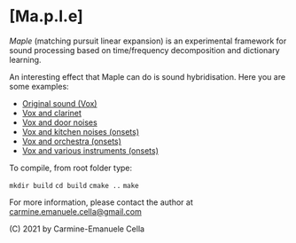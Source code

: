 # [Ma.p.l.e]

*Maple* (matching pursuit linear expansion) is an experimental framework for sound processing based on time/frequency decomposition and dictionary learning.

An interesting effect that Maple can do is sound hybridisation. Here you are some examples:

- [Original sound (Vox)](samples/Vox_full.wav)
- [Vox and clarinet](generation/Vox_clarinet.wav)
- [Vox and door noises](generation/Vox_doors.wav)
- [Vox and kitchen noises (onsets)](generation/Vox_kitchen_onsets.wav)
- [Vox and orchestra (onsets)](generation/Vox_orchestra_onsets.wav)
- [Vox and various instruments (onsets)](generation/Vox_various_instr_onsets.wav)


To compile, from root folder type:

`mkdir build`
`cd build`
`cmake ..`
`make`

For more information, please contact the author at carmine.emanuele.cella@gmail.com

(C) 2021 by Carmine-Emanuele Cella


